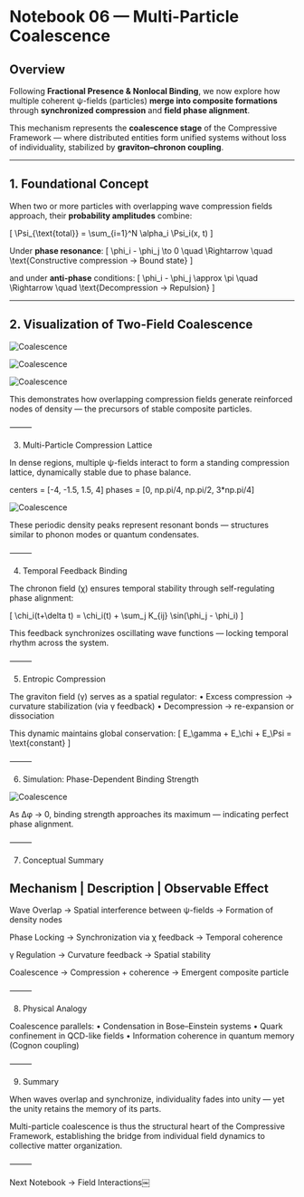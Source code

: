 # Notebook 06 — Multi-Particle Coalescence

## Overview

Following **Fractional Presence & Nonlocal Binding**, we now explore how multiple coherent ψ-fields (particles) **merge into composite formations** through **synchronized compression** and **field phase alignment**.

This mechanism represents the **coalescence stage** of the Compressive Framework — where distributed entities form unified systems without loss of individuality, stabilized by **graviton–chronon coupling**.

---

## 1. Foundational Concept

When two or more particles with overlapping wave compression fields approach,
their **probability amplitudes** combine:

\[
\Psi_{\text{total}} = \sum_{i=1}^N \alpha_i \Psi_i(x, t)
\]

Under **phase resonance**:
\[
\phi_i - \phi_j \to 0 \quad \Rightarrow \quad \text{Constructive compression → Bound state}
\]

and under **anti-phase** conditions:
\[
\phi_i - \phi_j \approx \pi \quad \Rightarrow \quad \text{Decompression → Repulsion}
\]

---

## 2. Visualization of Two-Field Coalescence

![Coalescence](../notebooks/6notebook01.JPG)

![Coalescence](../notebooks/6notebook02.JPG)

![Coalescence](../notebooks/6notebook03.JPG)

This demonstrates how overlapping compression fields generate reinforced nodes of density — the precursors of stable composite particles.

⸻

3. Multi-Particle Compression Lattice

In dense regions, multiple ψ-fields interact to form a standing compression lattice, dynamically stable due to phase balance.

centers = [-4, -1.5, 1.5, 4]
phases = [0, np.pi/4, np.pi/2, 3*np.pi/4]

![Coalescence](../notebooks/6notebook04.png)

These periodic density peaks represent resonant bonds — structures similar to phonon modes or quantum condensates.

⸻

4. Temporal Feedback Binding

The chronon field (χ) ensures temporal stability through self-regulating phase alignment:

[
\chi_i(t+\delta t) = \chi_i(t) + \sum_j K_{ij} \sin(\phi_j - \phi_i)
]

This feedback synchronizes oscillating wave functions — locking temporal rhythm across the system.

⸻

5. Entropic Compression

The graviton field (γ) serves as a spatial regulator:
	•	Excess compression → curvature stabilization (via γ feedback)
	•	Decompression → re-expansion or dissociation

This dynamic maintains global conservation:
[
E_\gamma + E_\chi + E_\Psi = \text{constant}
]

⸻

6. Simulation: Phase-Dependent Binding Strength
   
![Coalescence](../notebooks/6notebook05.png)

As Δφ → 0, binding strength approaches its maximum — indicating perfect phase alignment.

⸻

7. Conceptual Summary

Mechanism | Description | Observable Effect
------------------------------------------

Wave Overlap -> Spatial interference between ψ-fields -> Formation of density nodes

Phase Locking -> Synchronization via χ feedback -> Temporal coherence

γ Regulation -> Curvature feedback -> Spatial stability

Coalescence -> Compression + coherence -> Emergent composite particle


⸻

8. Physical Analogy

Coalescence parallels:
	•	Condensation in Bose–Einstein systems
	•	Quark confinement in QCD-like fields
	•	Information coherence in quantum memory (Cognon coupling)

⸻

9. Summary

When waves overlap and synchronize, individuality fades into unity —
yet the unity retains the memory of its parts.

Multi-particle coalescence is thus the structural heart of the Compressive Framework, establishing the bridge from individual field dynamics to collective matter organization.

⸻

Next Notebook → Field Interactions￼


